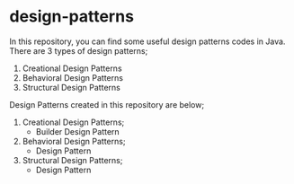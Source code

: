 # design-patterns
In this repository, you can find some useful design patterns codes in Java.
There are 3 types of design patterns; 
   1) Creational Design Patterns
   2) Behavioral Design Patterns
   3) Structural Design Patterns

Design Patterns created in this repository are below;
  1) Creational Design Patterns;  
      - Builder Design Pattern
  2) Behavioral Design Patterns;
      -  Design Pattern
  3) Structural Design Patterns; 
      -  Design Pattern
     

